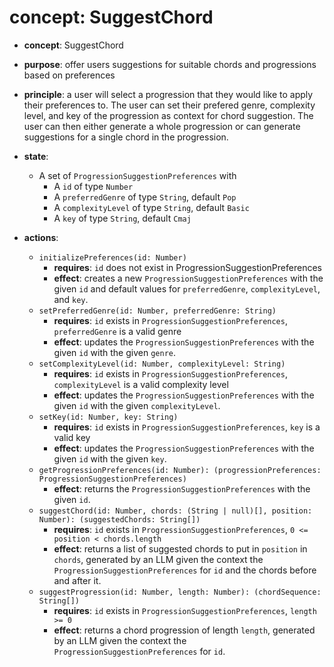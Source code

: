 # concept: SuggestChord
*   **concept**: SuggestChord
*   **purpose**: offer users suggestions for suitable chords and progressions based on preferences
*   **principle**: a user will select a progression that they would like to apply their preferences to. The user can set their prefered genre, complexity level, and key of the progression as context for chord suggestion. The user can then either generate a whole progression or can generate suggestions for a single chord in the progression.
*   **state**:
    *   A set of `ProgressionSuggestionPreferences` with
        *   A `id` of type `Number`
        *   A `preferredGenre` of type `String`, default `Pop`
        *   A `complexityLevel` of type `String`, default `Basic`
        *   A `key` of type `String`, default `Cmaj`

*   **actions**:
    *   `initializePreferences(id: Number)`
        *   **requires**: `id` does not exist in ProgressionSuggestionPreferences
        *   **effect**: creates a new `ProgressionSuggestionPreferences` with the given `id` and default values for `preferredGenre`, `complexityLevel`, and `key`.
    *   `setPreferredGenre(id: Number, preferredGenre: String)`
        *   **requires**: `id` exists in `ProgressionSuggestionPreferences`, `preferredGenre` is a valid genre
        *   **effect**: updates the `ProgressionSuggestionPreferences` with the given `id` with the given `genre`.
    *   `setComplexityLevel(id: Number, complexityLevel: String)`
        *   **requires**: `id` exists in `ProgressionSuggestionPreferences`, `complexityLevel` is a valid complexity level
        *   **effect**: updates the `ProgressionSuggestionPreferences` with the given `id` with the given `complexityLevel`.
    *   `setKey(id: Number, key: String)`
        *   **requires**: `id` exists in `ProgressionSuggestionPreferences`, `key` is a valid key
        *   **effect**: updates the `ProgressionSuggestionPreferences` with the given `id` with the given `key`.
    *   `getProgressionPreferences(id: Number): (progressionPreferences: ProgressionSuggestionPreferences)`
        *   **effect**: returns the `ProgressionSuggestionPreferences` with the given `id`.
    *   `suggestChord(id: Number, chords: (String | null)[], position: Number): (suggestedChords: String[])`
        *   **requires**: `id` exists in `ProgressionSuggestionPreferences`, `0 <= position < chords.length`
        *   **effect**: returns a list of suggested chords to put in `position` in `chords`, generated by an LLM given the context the `ProgressionSuggestionPreferences` for `id` and the chords before and after it.
    *   `suggestProgression(id: Number, length: Number): (chordSequence: String[])`
        *   **requires**: `id` exists in `ProgressionSuggestionPreferences`, `length >= 0`
        *   **effect**: returns a chord progression of length `length`, generated by an LLM given the context the `ProgressionSuggestionPreferences` for `id`.